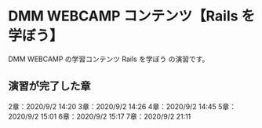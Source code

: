 # DMM WEBCAMP コンテンツ【Rails を学ぼう】

DMM WEBCAMP の学習コンテンツ Rails を学ぼう の演習です。


## 演習が完了した章

2章：2020/9/2 14:20
3章：2020/9/2 14:26
4章：2020/9/2 14:45
5章：2020/9/2 15:01
6章：2020/9/2 15:17
7章：2020/9/2 21:11